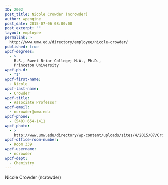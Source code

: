 ```yaml
---
ID: 2002
post_title: Nicole Crowder (ncrowder)
author: wpengine
post_date: 2015-07-06 08:00:00
post_excerpt: ""
layout: employee
permalink: >
  http://www.umw.edu/directory/employee/nicole-crowder/
published: true
wpcf-degrees:
  - >
    B.S., Sweet Briar College; M.A., Ph.D.,
    Princeton University
wpcf-ph-d:
  - "1"
wpcf-first-name:
  - Nicole
wpcf-last-name:
  - Crowder
wpcf-title:
  - Associate Professor
wpcf-email:
  - ncrowder@umw.edu
wpcf-phone:
  - (540) 654-1411
wpcf-photo:
  - >
    http://www.umw.edu/directory/wp-content/uploads/sites/4/2015/07/Crowder-Nicole09.jpg
wpcf-office-room-number:
  - Room 339
wpcf-username:
  - ncrowder
wpcf-dept:
  - Chemistry
---
```

Nicole Crowder (ncrowder)